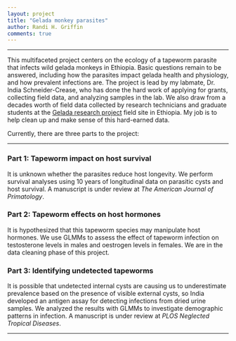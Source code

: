 ```yaml
---
layout: project
title: "Gelada monkey parasites"
author: Randi H. Griffin
comments: true
---
```

___

This multifaceted project centers on the ecology of a tapeworm parasite that infects wild gelada monkeys in Ethiopia. Basic questions remain to be answered, including how the parasites impact gelada health and physiology, and how prevalent infections are. The project is lead by my labmate, Dr. India Schneider-Crease, who has done the hard work of applying for grants, collecting field data, and analyzing samples in the lab. We also draw from a decades worth of field data collected by research technicians and graduate students at the <a target="_blank" href="https://sites.lsa.umich.edu/gelada/">Gelada research project</a> field site in Ethiopia. My job is to help clean up and make sense of this hard-earned data. 

Currently, there are three parts to the project:

___

### Part 1: Tapeworm impact on host survival

It is unknown whether the parasites reduce host longevity. We perform survival analyses using 10 years of longitudinal data on parasitic cysts and host survival. A manuscript is under review at *The American Journal of Primatology*. 

### Part 2: Tapeworm effects on host hormones

It is hypothesized that this tapeworm species may manipulate host hormones. We use GLMMs to assess the effect of tapeworm infection on testosterone levels in males and oestrogen levels in females. We are in the data cleaning phase of this project.

### Part 3: Identifying undetected tapeworms

It is possible that undetected internal cysts are causing us to underestimate prevalence based on the presence of visible external cysts, so India developed an antigen assay for detecting infections from dried urine samples. We analyzed the results with GLMMs to investigate demographic patterns in infection. A manuscript is under review at *PLOS Neglected Tropical Diseases*. 

___
